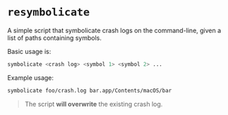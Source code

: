 # `resymbolicate`

A simple script that symbolicate crash logs on the command-line, given a list of paths containing symbols.

Basic usage is:
```bash
symbolicate <crash log> <symbol 1> <symbol 2> ...
```

Example usage:
```bash
symbolicate foo/crash.log bar.app/Contents/macOS/bar
```

> The script **will overwrite** the existing crash log.
